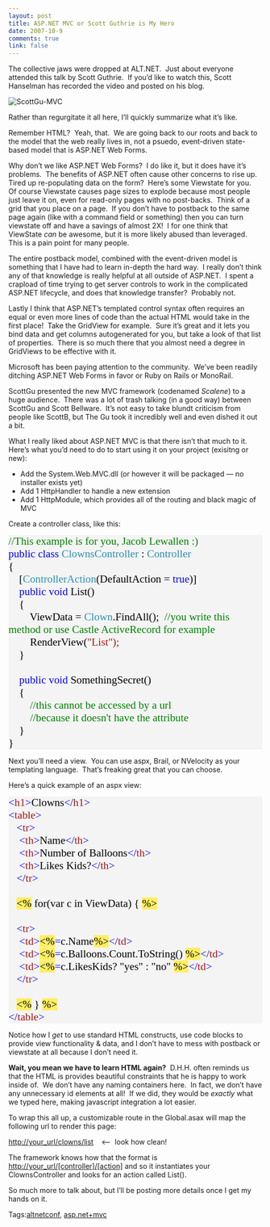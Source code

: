 ```yaml
--- 
layout: post
title: ASP.NET MVC or Scott Guthrie is My Hero
date: 2007-10-9
comments: true
link: false
---
```

<p><font>The collective jaws were dropped at ALT.NET.&nbsp; Just about everyone attended this talk by Scott Guthrie.&nbsp; If you’d like to watch this, Scott Hanselman has recorded the video and posted on his blog.</font></p><p><font><img src="/images/ScottGu_2DMVC_small_.jpg" alt="ScottGu-MVC"  border="0" /></font></p><p><font>Rather than regurgitate it all here, I’ll quickly summarize what it’s like.</font></p><p><font>Remember HTML?&nbsp; Yeah, that.&nbsp; We are going back to our roots and back to the model that the web really lives in, not a psuedo, event-driven state-based model that is ASP.NET Web Forms.</font></p><p><font>Why don’t we like ASP.NET Web Forms?&nbsp; I do like it, but it does have it’s problems.&nbsp; The benefits of ASP.NET often cause other concerns to rise up.&nbsp; Tired up re-populating data on the form?&nbsp; Here’s some Viewstate for you.&nbsp; Of course Viewstate causes page sizes to explode because most people just leave it on, even for read-only pages with no post-backs.&nbsp; Think of a grid that you place on a page.&nbsp; If you don’t have to postback to the same page again (like with a command field or something) then you can turn viewstate off and have a savings of almost 2X!&nbsp; I for one think that ViewState <em>can</em> be awesome, but it is more likely abused than leveraged.&nbsp; This is a pain point for many people.</font></p><p><font>The entire postback model, combined with the event-driven model is something that I have had to learn in-depth the hard way.&nbsp; I really don’t think any of that knowledge is really helpful at all outside of ASP.NET.&nbsp; I spent a crapload of time trying to get server controls to work in the complicated ASP.NET lifecycle, and does that knowledge transfer?&nbsp; Probably not.</font></p><p><font>Lastly I think that ASP.NET’s templated control syntax often requires an equal or even more lines of code than the actual HTML would take in the first place!&nbsp; Take the GridView for example.&nbsp; Sure it’s great and it lets you bind data and get columns autogenerated for you, but take a look of that list of properties.&nbsp; There is so much there that you almost need a degree in GridViews to be effective with it.</font></p><p><font>Microsoft has been paying attention to the community.&nbsp; We’ve been readily ditching ASP.NET Web Forms in favor or Ruby on Rails or MonoRail.</font></p><p><font>ScottGu presented the new MVC framework (codenamed <em>Scalene</em>) to a huge audience.&nbsp; There was a lot of trash talking (in a good way) between ScottGu and Scott Bellware.&nbsp; It’s not easy to take blundt criticism from people like ScottB, but The Gu took it incredibly well and even dished it out a bit.</font></p><p><font>What I really liked about ASP.NET MVC is that there isn’t that much to it.&nbsp; Here’s what you’d need to do to start using it on your project (exisitng or new):</font></p><ul><li><font>Add the System.Web.MVC.dll (or however it will be packaged — no installer exists yet)</font></li><li><font>Add 1 HttpHandler to handle a new extension</font></li><li><font>Add 1 HttpModule, which provides all of the routing and black magic of MVC</font></li></ul><p><font>Create a controller class, like this:</font></p><div style="background: rgb(244, 244, 244) none repeat scroll 0%; font-size: 16pt; -moz-background-clip: -moz-initial; -moz-background-origin: -moz-initial; -moz-background-inline-policy: -moz-initial; color: black; font-family: Consolas;"><p style="margin: 0px;"><span style="color: green;">//This example is for you, Jacob Lewallen :)</span></p><p style="margin: 0px;"><span style="color: blue;">public</span> <span style="color: blue;">class</span> <span style="color: rgb(43, 145, 175);">ClownsController</span> : <span style="color: rgb(43, 145, 175);">Controller</span></p><p style="margin: 0px;">{</p><p style="margin: 0px;">&nbsp;&nbsp;&nbsp; [<span style="color: rgb(43, 145, 175);">ControllerAction</span>(DefaultAction = <span style="color: blue;">true</span>)]</p><p style="margin: 0px;">&nbsp;&nbsp;&nbsp; <span style="color: blue;">public</span> <span style="color: blue;">void</span> List()</p><p style="margin: 0px;">&nbsp;&nbsp;&nbsp; {</p><p style="margin: 0px;">&nbsp;&nbsp;&nbsp; &nbsp;&nbsp;&nbsp; ViewData = <span style="color: rgb(43, 145, 175);">Clown</span>.FindAll();&nbsp; <span style="color: green;">//you write this method or use Castle ActiveRecord for example</span></p><p style="margin: 0px;">&nbsp;&nbsp;&nbsp; &nbsp;&nbsp;&nbsp; RenderView(<span style="color: rgb(163, 21, 21);">"List"</span><font color="#a31515">);</font></p><p style="margin: 0px;">&nbsp;&nbsp;&nbsp; }</p><p style="margin: 0px;">&nbsp;</p><p style="margin: 0px;">&nbsp;&nbsp;&nbsp; <span style="color: blue;">public</span> <span style="color: blue;">void</span> SomethingSecret()</p><p style="margin: 0px;">&nbsp;&nbsp;&nbsp; {</p><p style="margin: 0px;">&nbsp;&nbsp;&nbsp; &nbsp;&nbsp;&nbsp; <span style="color: green;">//this cannot be accessed by a url&nbsp;<br></span><span style="color: green;">&nbsp;&nbsp;&nbsp;&nbsp;&nbsp;&nbsp;&nbsp;&nbsp;//because it doesn't have the attribute</span></p><p style="margin: 0px;">&nbsp;&nbsp;&nbsp; }</p><p style="margin: 0px;">}</p></div><!--EndFragment--><p>Next you’ll need a view.&nbsp; You can use<font> aspx, Brail, or NVelocity as your templating language.&nbsp; That’s freaking great that you can choose.</font></p><p><font>Here’s a quick example of an aspx view:</font></p><div style="background: rgb(244, 244, 244) none repeat scroll 0%; font-size: 16pt; -moz-background-clip: -moz-initial; -moz-background-origin: -moz-initial; -moz-background-inline-policy: -moz-initial; color: black; font-family: Consolas;"><p style="margin: 0px;"><span style="color: blue;">&lt;</span><span style="color: rgb(163, 21, 21);">h1</span><span style="color: blue;">&gt;</span>Clowns<span style="color: blue;">&lt;/</span><span style="color: rgb(163, 21, 21);">h1</span><span style="color: blue;">&gt;</span></p><p style="margin: 0px;"><span style="color: blue;">&lt;</span><span style="color: rgb(163, 21, 21);">table</span><span style="color: blue;">&gt;</span></p><p style="margin: 0px;">&nbsp;&nbsp; <span style="color: blue;">&lt;</span><span style="color: rgb(163, 21, 21);">tr</span><span style="color: blue;">&gt;</span></p><p style="margin: 0px;">&nbsp;&nbsp;&nbsp; <span style="color: blue;">&lt;</span><span style="color: rgb(163, 21, 21);">th</span><span style="color: blue;">&gt;</span>Name<span style="color: blue;">&lt;/</span><span style="color: rgb(163, 21, 21);">th</span><span style="color: blue;">&gt;</span></p><p style="margin: 0px;">&nbsp;&nbsp;&nbsp; <span style="color: blue;">&lt;</span><span style="color: rgb(163, 21, 21);">th</span><span style="color: blue;">&gt;</span>Number of Balloons<span style="color: blue;">&lt;/</span><span style="color: rgb(163, 21, 21);">th</span><span style="color: blue;">&gt;</span></p><p style="margin: 0px;">&nbsp;&nbsp;&nbsp; <span style="color: blue;">&lt;</span><span style="color: rgb(163, 21, 21);">th</span><span style="color: blue;">&gt;</span>Likes Kids?<span style="color: blue;">&lt;/</span><span style="color: rgb(163, 21, 21);">th</span><span style="color: blue;">&gt;</span></p><p style="margin: 0px;">&nbsp;&nbsp; <span style="color: blue;">&lt;/</span><span style="color: rgb(163, 21, 21);">tr</span><span style="color: blue;">&gt;</span></p><p style="margin: 0px;">&nbsp;</p><p style="margin: 0px;">&nbsp;&nbsp; <span style="background: rgb(255, 238, 98) none repeat scroll 0%; -moz-background-clip: -moz-initial; -moz-background-origin: -moz-initial; -moz-background-inline-policy: -moz-initial;">&lt;%</span> for(var c in ViewData) { <span style="background: rgb(255, 238, 98) none repeat scroll 0%; -moz-background-clip: -moz-initial; -moz-background-origin: -moz-initial; -moz-background-inline-policy: -moz-initial;">%&gt;</span></p><p style="margin: 0px;">&nbsp;</p><p style="margin: 0px;">&nbsp;&nbsp; <span style="color: blue;">&lt;</span><span style="color: rgb(163, 21, 21);">tr</span><span style="color: blue;">&gt;</span></p><p style="margin:
0px;">&nbsp;&nbsp;&nbsp; <span style="color: blue;">&lt;</span><span style="color: rgb(163, 21, 21);">td</span><span style="color: blue;">&gt;</span><span style="background: rgb(255, 238, 98) none repeat scroll 0%; -moz-background-clip: -moz-initial; -moz-background-origin: -moz-initial; -moz-background-inline-policy: -moz-initial;">&lt;%</span><span style="color: blue;">=</span>c.Name<span style="background: rgb(255, 238, 98) none repeat scroll 0%; -moz-background-clip: -moz-initial; -moz-background-origin: -moz-initial; -moz-background-inline-policy: -moz-initial;">%&gt;</span><span style="color: blue;">&lt;/</span><span style="color: rgb(163, 21, 21);">td</span><span style="color: blue;">&gt;</span></p><p style="margin: 0px;">&nbsp;&nbsp;&nbsp; <span style="color: blue;">&lt;</span><span style="color: rgb(163, 21, 21);">td</span><span style="color: blue;">&gt;</span><span style="background: rgb(255, 238, 98) none repeat scroll 0%; -moz-background-clip: -moz-initial; -moz-background-origin: -moz-initial; -moz-background-inline-policy: -moz-initial;">&lt;%</span><span style="color: blue;">=</span>c.Balloons.Count.ToString() <span style="background: rgb(255, 238, 98) none repeat scroll 0%; -moz-background-clip: -moz-initial; -moz-background-origin: -moz-initial; -moz-background-inline-policy: -moz-initial;">%&gt;</span><span style="color: blue;">&lt;/</span><span style="color: rgb(163, 21, 21);">td</span><span style="color: blue;">&gt;</span></p><p style="margin: 0px;">&nbsp;&nbsp;&nbsp; <span style="color: blue;">&lt;</span><span style="color: rgb(163, 21, 21);">td</span><span style="color: blue;">&gt;</span><span style="background: rgb(255, 238, 98) none repeat scroll 0%; -moz-background-clip: -moz-initial; -moz-background-origin: -moz-initial; -moz-background-inline-policy: -moz-initial;">&lt;%</span><span style="color: blue;">=</span>c.LikesKids? "yes" : "no" <span style="background: rgb(255, 238, 98) none repeat scroll 0%; -moz-background-clip: -moz-initial; -moz-background-origin: -moz-initial; -moz-background-inline-policy: -moz-initial;">%&gt;</span><span style="color: blue;">&lt;/</span><span style="color: rgb(163, 21, 21);">td</span><span style="color: blue;">&gt;</span></p><p style="margin: 0px;">&nbsp;&nbsp; <span style="color: blue;">&lt;/</span><span style="color: rgb(163, 21, 21);">tr</span><span style="color: blue;">&gt;</span></p><p style="margin: 0px;">&nbsp;</p><p style="margin: 0px;">&nbsp;&nbsp; <span style="background: rgb(255, 238, 98) none repeat scroll 0%; -moz-background-clip: -moz-initial; -moz-background-origin: -moz-initial; -moz-background-inline-policy: -moz-initial;">&lt;%</span> } <span style="background: rgb(255, 238, 98) none repeat scroll 0%; -moz-background-clip: -moz-initial; -moz-background-origin: -moz-initial; -moz-background-inline-policy: -moz-initial;">%&gt;</span></p><p style="margin: 0px;"><span style="color: blue;">&lt;/</span><span style="color: rgb(163, 21, 21);">table</span><span style="color: blue;">&gt;</span></p></div><!--EndFragment--><p>Notice how I <em>get</em>&nbsp;to use standard HTML constructs, use code blocks to provide view functionality &amp; data, and I don’t have to mess with postback or viewstate at all because I don’t need it.&nbsp; </p><p><strong>Wait, you mean we have to learn HTML again?</strong>&nbsp; D.H.H. often reminds us that the HTML is provides beautiful constraints that he is happy to work inside of.&nbsp; We don’t have any naming containers here.&nbsp; In fact, we don’t have any unnecessary id elements at all!&nbsp; If we did, they would be <em>exactly</em> what we typed here, making javascript integration a lot easier.</p><p>To wrap this all up, a customizable route in the Global.asax will map the following url to render this page:</p><p><a href="http://your_url/clowns/list">http://your_url/clowns/list</a>&nbsp;&nbsp;&nbsp; &lt;—&nbsp; look how clean!</p><p>The framework knows how that the format is <a href="http://your_url/%5Bcontroller%5D/%5Baction%5D">http://your_url/[controller]/[action]</a> and so it instantiates your ClownsController and looks for an action called List().</p><p>So much more to talk about, but I’ll&nbsp;be posting more details once I get my hands on it.</p><div class="bjtags">Tags:<a rel="tag" href="http://technorati.com/tag/altnetconf">altnetconf</a>, <a rel="tag" href="http://technorati.com/tag/asp.net+mvc">asp.net+mvc</a></div>
